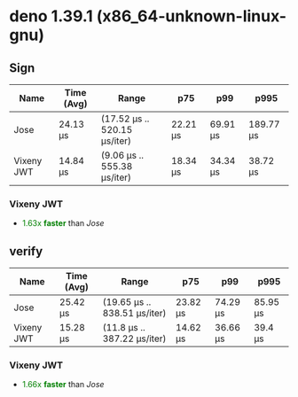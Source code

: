 
# deno 1.39.1 (x86_64-unknown-linux-gnu)

## Sign
| Name | Time (Avg) | Range | p75 | p99 | p995 |
|------|------------|-------|-----|-----|------|
| Jose | 24.13 µs | (17.52 µs .. 520.15 µs/iter) | 22.21 µs | 69.91 µs | 189.77 µs |
| Vixeny JWT | 14.84 µs | (9.06 µs .. 555.38 µs/iter) | 18.34 µs | 34.34 µs | 38.72 µs |## **Summary** for *Sign*

### **Vixeny JWT** 

- <span style="color:green">1.63x **faster**</span> than *Jose*





## verify
| Name | Time (Avg) | Range | p75 | p99 | p995 |
|------|------------|-------|-----|-----|------|
| Jose | 25.42 µs | (19.65 µs .. 838.51 µs/iter) | 23.82 µs | 74.29 µs | 85.95 µs |
| Vixeny JWT | 15.28 µs | (11.8 µs .. 387.22 µs/iter) | 14.62 µs | 36.66 µs | 39.4 µs |## **Summary** for *verify*

### **Vixeny JWT** 

- <span style="color:green">1.66x **faster**</span> than *Jose*


